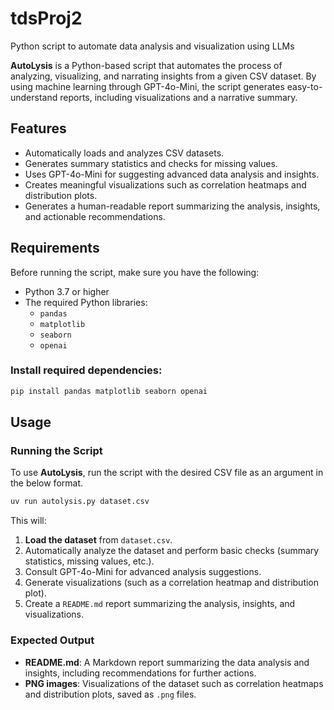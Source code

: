 # tdsProj2
Python script to automate data analysis and visualization using LLMs

**AutoLysis** is a Python-based script that automates the process of analyzing, visualizing, and narrating insights from a given CSV dataset. By using machine learning through GPT-4o-Mini, the script generates easy-to-understand reports, including visualizations and a narrative summary.

## Features
- Automatically loads and analyzes CSV datasets.
- Generates summary statistics and checks for missing values.
- Uses GPT-4o-Mini for suggesting advanced data analysis and insights.
- Creates meaningful visualizations such as correlation heatmaps and distribution plots.
- Generates a human-readable report summarizing the analysis, insights, and actionable recommendations.

## Requirements
Before running the script, make sure you have the following:
- Python 3.7 or higher
- The required Python libraries:
  - `pandas`
  - `matplotlib`
  - `seaborn`
  - `openai`

### Install required dependencies:
```bash
pip install pandas matplotlib seaborn openai
```

## Usage

### Running the Script

To use **AutoLysis**, run the script with the desired CSV file as an argument in the below format.

```bash
uv run autolysis.py dataset.csv
```

This will:
1. **Load the dataset** from `dataset.csv`.
2. Automatically analyze the dataset and perform basic checks (summary statistics, missing values, etc.).
3. Consult GPT-4o-Mini for advanced analysis suggestions.
4. Generate visualizations (such as a correlation heatmap and distribution plot).
5. Create a `README.md` report summarizing the analysis, insights, and visualizations.

### Expected Output

- **README.md**: A Markdown report summarizing the data analysis and insights, including recommendations for further actions.
- **PNG images**: Visualizations of the dataset such as correlation heatmaps and distribution plots, saved as `.png` files.
